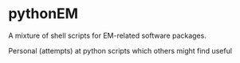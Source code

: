 # pythonEM

A mixture of shell scripts for EM-related software packages. 

Personal (attempts) at python scripts which others might find useful <br/>
